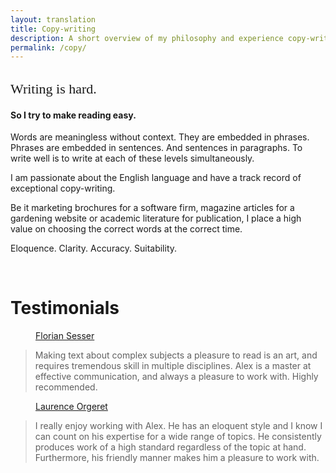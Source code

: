 ```yaml
---
layout: translation
title: Copy-writing
description: A short overview of my philosophy and experience copy-writing. I place a high value on the written word, and focus on eloquence, clarity and suitability
permalink: /copy/
---
```


<style type="text/css">
   .tab { margin-left: 40px; }
   .running {
     font-size:22px;
     font-family: 'Headland One';
       font-style: normal;
       font-weight: 400;
       src: url('../fonts/headland-one-v10-latin-regular.eot'); /* IE9 Compat Modes */
       src: local(''),
            url('../fonts/headland-one-v10-latin-regular.eot?#iefix') format('embedded-opentype'), /* IE6-IE8 */
            url('../fonts/headland-one-v10-latin-regular.woff2') format('woff2'), /* Super Modern Browsers */
            url('../fonts/headland-one-v10-latin-regular.woff') format('woff'), /* Modern Browsers */
            url('../fonts/headland-one-v10-latin-regular.ttf') format('truetype'), /* Safari, Android, iOS */
            url('../fonts/headland-one-v10-latin-regular.svg#HeadlandOne') format('svg'); /* Legacy iOS */
   }
</style>

<h2 class="running">Writing is <span id="hide-with-js">hard.</span>
  <span
     class="txt-rotate"
     data-period="1000"
     data-rotate='[ "difficult.", "challenging.", "hard." ]'>
  </span>
</h2>

#### So I try to make reading easy.


Words are meaningless without context. They are embedded in phrases. Phrases are embedded in sentences. 
And sentences in paragraphs. To write well is to write at each of these levels simultaneously. 

I am passionate about the English language and have a track record of exceptional copy-writing. 

Be it marketing brochures for a software firm, magazine articles for a gardening website or academic 
literature for publication, I place a high value on choosing the correct words at the correct time.

Eloquence. Clarity. Accuracy. Suitability. 

<br>

# Testimonials

<div class="testimonial">
  <a class="tab" href="https://florian.sesser.at/">Florian Sesser</a> 
  <blockquote>
    Making text about complex subjects a pleasure to read is an art, and requires tremendous skill in
    multiple disciplines. Alex is a master at effective communication, and always a pleasure to work with. Highly
    recommended.
  </blockquote>
</div>

<div class="testimonial">
  <a class="tab" href="https://www.linkedin.com/in/laurence-orgeret-1a449562/">Laurence Orgeret</a> 
  <blockquote>
    I really enjoy working with Alex. He has an eloquent style and I know I can count on his expertise for a
    wide range of topics. He consistently produces work of a high standard regardless of the topic at hand.
    Furthermore, his friendly manner makes him a pleasure to work with.
  </blockquote> 
</div>
